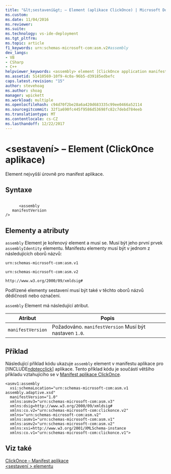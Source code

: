 ```yaml
---
title: "&lt;sestavení&gt; – Element (aplikace ClickOnce) | Microsoft Docs"
ms.custom: 
ms.date: 11/04/2016
ms.reviewer: 
ms.suite: 
ms.technology: vs-ide-deployment
ms.tgt_pltfrm: 
ms.topic: article
f1_keywords: urn:schemas-microsoft-com:asm.v2#assembly
dev_langs:
- VB
- CSharp
- C++
helpviewer_keywords: <assembly> element [ClickOnce application manifest]
ms.assetid: 51410569-10f9-4c0a-96b5-d39185edbefc
caps.latest.revision: "15"
author: stevehoag
ms.author: shoag
manager: wpickett
ms.workload: multiple
ms.openlocfilehash: c94d70f2be28a6a420d683335c99ee0466a52114
ms.sourcegitcommit: 32f1a690fc445f9586d53698fc82c7debd784eeb
ms.translationtype: MT
ms.contentlocale: cs-CZ
ms.lasthandoff: 12/22/2017
---
```

# <a name="ltassemblygt-element-clickonce-application"></a>&lt;sestavení&gt; – Element (ClickOnce aplikace)
Element nejvyšší úrovně pro manifest aplikace.  
  
## <a name="syntax"></a>Syntaxe  
  
```  
  
      <assembly  
   manifestVersion  
/>  
```  
  
## <a name="elements-and-attributes"></a>Elementy a atributy  
 `assembly` Element je kořenový element a musí se. Musí být jeho první prvek `assemblyIdentity` elementu. Manifestu elementy musí být v jednom z následujících oborů názvů:  
  
 `urn:schemas-microsoft-com:asm.v1`  
  
 `urn:schemas-microsoft-com:asm.v2`  
  
 `http://www.w3.org/2000/09/xmldsig#`  
  
 Podřízené elementy sestavení musí být také v těchto oborů názvů dědičnosti nebo označení.  
  
 `assembly` Element má následující atribut.  
  
|Atribut|Popis|  
|---------------|-----------------|  
|`manifestVersion`|Požadováno. `manifestVersion` Musí být nastaven `1.0`.|  
  
## <a name="example"></a>Příklad  
 Následující příklad kódu ukazuje `assembly` element v manifestu aplikace pro [!INCLUDE[ndptecclick](../deployment/includes/ndptecclick_md.md)] aplikace. Tento příklad kódu je součástí většího příkladu vztahujícího se v [Manifest aplikace ClickOnce](../deployment/clickonce-application-manifest.md).  
  
```  
<asmv1:assembly   
  xsi:schemaLocation="urn:schemas-microsoft-com:asm.v1 assembly.adaptive.xsd"   
  manifestVersion="1.0"   
  xmlns:asmv3="urn:schemas-microsoft-com:asm.v3"  
  xmlns:dsig=http://www.w3.org/2000/09/xmldsig#  
  xmlns:co.v2="urn:schemas-microsoft-com:clickonce.v2"  
  xmlns="urn:schemas-microsoft-com:asm.v2"  
  xmlns:asmv1="urn:schemas-microsoft-com:asm.v1"  
  xmlns:asmv2="urn:schemas-microsoft-com:asm.v2"  
  xmlns:xsi=http://www.w3.org/2001/XMLSchema-instance  
  xmlns:co.v1="urn:schemas-microsoft-com:clickonce.v1">  
```  
  
## <a name="see-also"></a>Viz také  
 [ClickOnce – Manifest aplikace](../deployment/clickonce-application-manifest.md)   
 [\<sestavení > elementu](../deployment/assembly-element-clickonce-deployment.md)